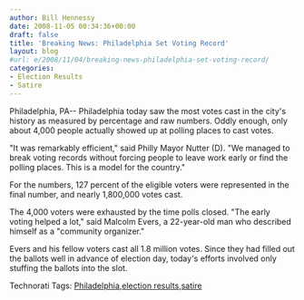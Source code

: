 ```yaml
---
author: Bill Hennessy
date: 2008-11-05 00:34:36+00:00
draft: false
title: 'Breaking News: Philadelphia Set Voting Record'
layout: blog
#url: e/2008/11/04/breaking-news-philadelphia-set-voting-record/
categories:
- Election Results
- Satire
---
```


Philadelphia, PA-- Philadelphia today saw the most votes cast in the city's history as measured by percentage and raw numbers. Oddly enough, only about 4,000 people actually showed up at polling places to cast votes.

 

"It was remarkably efficient," said Philly Mayor Nutter (D). "We managed to break voting records without forcing people to leave work early or find the polling places. This is a model for the country."

 

For the numbers, 127 percent of the eligible voters were represented in the final number, and nearly 1,800,000 votes cast.

 

The 4,000 voters were exhausted by the time polls closed. "The early voting helped a lot," said Malcolm Evers, a 22-year-old man who described himself as a "community organizer."

 

Evers and his fellow voters cast all 1.8 million votes. Since they had filled out the ballots well in advance of election day, today's efforts involved only stuffing the ballots into the slot. 

 

Technorati Tags: [Philadelphia](https://technorati.com/tags/Philadelphia),[election results](https://technorati.com/tags/election%20results),[satire](https://technorati.com/tags/satire)
